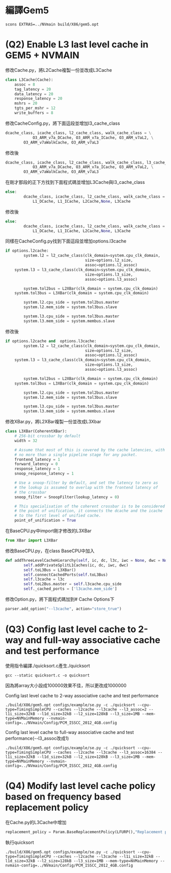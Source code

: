 # 編譯Gem5
```
scons EXTRAS=../NVmain build/X86/gem5.opt
```
# (Q2) Enable L3 last level cache in GEM5 + NVMAIN 
修改Cache.py，將L2Cache複製一份並改成L3Cache
```python
class L3Cache(Cache):
    assoc = 8
    tag_latency = 20
    data_latency = 20
    response_latency = 20
    mshrs = 20
    tgts_per_mshr = 12
    write_buffers = 8
```
修改CacheConfig.py，將下面這段並增加l3_cache_class
```python
dcache_class, icache_class, l2_cache_class, walk_cache_class = \
            O3_ARM_v7a_DCache, O3_ARM_v7a_ICache, O3_ARM_v7aL2, \
	    O3_ARM_v7aWalkCache, O3_ARM_v7aL3
```
修改後
```python
dcache_class, icache_class, l2_cache_class, walk_cache_class, l3_cache_class = \
            O3_ARM_v7a_DCache, O3_ARM_v7a_ICache, O3_ARM_v7aL2, \
	    O3_ARM_v7aWalkCache, O3_ARM_v7aL3
```
在剛才那段的正下方找到下面程式碼並增加L3Cache與l3_cache_class
```python
else:
        dcache_class, icache_class, l2_cache_class, walk_cache_class = \
            L1_DCache, L1_ICache, L2Cache,None, L3Cache
```
修改後
```python
else:
        dcache_class, icache_class, l2_cache_class, walk_cache_class = \
            L1_DCache, L1_ICache, L2Cache,None, L3Cache
```
同樣在CacheConfig.py找到下面這段並增加options.l3cache
```python
if options.l2cache:
        system.l2 = l2_cache_class(clk_domain=system.cpu_clk_domain,
                                   size=options.l2_size,
                                   assoc=options.l2_assoc)
	system.l3 = l3_cache_class(clk_domain=system.cpu_clk_domain,
                                   size=options.l3_size,
                                   assoc=options.l3_assoc)

        system.tol2bus = L2XBar(clk_domain = system.cpu_clk_domain)
	system.tol3bus = L3XBar(clk_domain = system.cpu_clk_domain)

        system.l2.cpu_side = system.tol2bus.master
        system.l2.mem_side = system.tol3bus.slave

        system.l3.cpu_side = system.tol3bus.master
        system.l3.mem_side = system.membus.slave
```
修改後
```python
if options.l2cache and  options.l3cache:
        system.l2 = l2_cache_class(clk_domain=system.cpu_clk_domain,
                                   size=options.l2_size,
                                   assoc=options.l2_assoc)
	system.l3 = l3_cache_class(clk_domain=system.cpu_clk_domain,
                                   size=options.l3_size,
                                   assoc=options.l3_assoc)

        system.tol2bus = L2XBar(clk_domain = system.cpu_clk_domain)
	system.tol3bus = L3XBar(clk_domain = system.cpu_clk_domain)

        system.l2.cpu_side = system.tol2bus.master
        system.l2.mem_side = system.tol3bus.slave

        system.l3.cpu_side = system.tol3bus.master
        system.l3.mem_side = system.membus.slave
```
修改XBar.py，將L2XBar複製一份並改成L3Xbar
```python
class L3XBar(CoherentXBar):
    # 256-bit crossbar by default
    width = 32

    # Assume that most of this is covered by the cache latencies, with
    # no more than a single pipeline stage for any packet.
    frontend_latency = 1
    forward_latency = 0
    response_latency = 1
    snoop_response_latency = 1

    # Use a snoop-filter by default, and set the latency to zero as
    # the lookup is assumed to overlap with the frontend latency of
    # the crossbar
    snoop_filter = SnoopFilter(lookup_latency = 0)

    # This specialisation of the coherent crossbar is to be considered
    # the point of unification, it connects the dcache and the icache
    # to the first level of unified cache.
    point_of_unification = True
```
在BaseCPU.py中import剛才修改的L3XBar
```python
from XBar import L3XBar
```
修改BaseCPU.py，在class BaseCPU中加入
```python
def addThreeLevelCacheHierarchy(self, ic, dc, l3c, iwc = None, dwc = None):
        self.addPrivateSplitL1Caches(ic, dc, iwc, dwc)
        self.toL3Bus = L3XBar()
        self.connectCachedPorts(self.toL3Bus)
        self.l3cache = l3c
        self.toL2Bus.master = self.l3cache.cpu_side
        self._cached_ports = ['l3cache.mem_side']
```
修改Option.py，將下面程式碼加到# Cache Options下
```python
parser.add_option("--l3cache", action="store_true")
```
# (Q3) Config last level cache to 2-way and full-way associative cache and test performance

使用指令編譯./quicksort.c產生./quicksort
```
gcc --static quicksort.c -o quicksort
```
因為將array大小設成100000效果不佳，所以更改成1000000


Config last level cache to 2-way associative cache and test performance
```
./build/X86/gem5.opt configs/example/se.py -c ./quicksort --cpu-type=TimingSimpleCPU --caches --l2cache --l3cache --l3_assoc=2 --l1i_size=32kB --l1d_size=32kB --l2_size=128kB --l3_size=1MB --mem-type=NVMainMemory --nvmain-config=../NVmain/Config/PCM_ISSCC_2012_4GB.config
```
Config last level cache to full-way associative cache and test performance(--l3_assoc改成1)
```
./build/X86/gem5.opt configs/example/se.py -c ./quicksort --cpu-type=TimingSimpleCPU --caches --l2cache --l3cache --l3_assoc=16384 --l1i_size=32kB --l1d_size=32kB --l2_size=128kB --l3_size=1MB --mem-type=NVMainMemory --nvmain-config=../NVmain/Config/PCM_ISSCC_2012_4GB.config
```
# (Q4) Modify last level cache policy based on frequency based replacement policy
在Cache.py的L3Cache中增加
```python
replacement_policy = Param.BaseReplacementPolicy(LFURP(),"Replacement policy")
```
執行quicksort
```
./build/X86/gem5.opt configs/example/se.py -c ./quicksort --cpu-type=TimingSimpleCPU --caches --l2cache --l3cache --l1i_size=32kB --l1d_size=32kB --l2_size=128kB --l3_size=1MB --mem-type=NVMainMemory --nvmain-config=../NVmain/Config/PCM_ISSCC_2012_4GB.config
```
